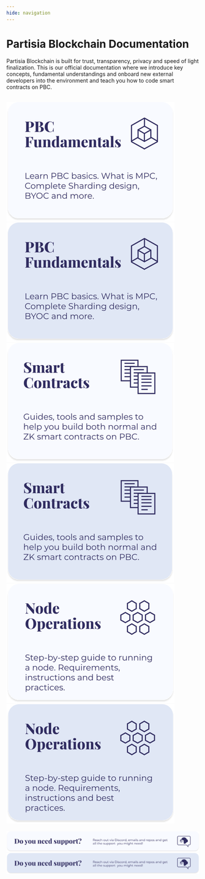 ```yaml
---
hide: navigation
---
```


<div class="front-page-text-wrapper">

<h1 style="font-weight: bold;">Partisia Blockchain Documentation</h1>

Partisia Blockchain is built for trust, transparency, privacy and speed of light finalization. This is our official documentation where we introduce key concepts, fundamental understandings and onboard new external developers into the environment and teach you how to code smart contracts on PBC.
</div>

<br>



<div class="front-page-pictures-wrapper">
    <div class="front-page-hover-wrap">
        <a href="pbc-fundamentals/introduction-to-the-fundamentals.html">
            <img src="assets/categories/pbc-fundamentals.svg" alt="PBC Fundamentals" class="front-page-pictures front-page-pictures-top" />
        </a>
        <a href="pbc-fundamentals/introduction-to-the-fundamentals.html"> 
            <img src="assets/categories/pbc-fundamentals-hover.svg" alt="PBC Fundamentals" class="front-page-pictures-hover" />
        </a>
    </div>
    <div class="front-page-hover-wrap">
        <a href="smart-contracts/introduction-to-smart-contracts.html">
            <img src="assets/categories/smart-contracts.svg" alt="Smart Contracts" class="front-page-pictures front-page-pictures-top" />
        </a>
        <a href="smart-contracts/introduction-to-smart-contracts.html">
            <img src="assets/categories/smart-contracts-hover.svg" alt="Smart Contracts" class="front-page-pictures-hover" />
        </a>
    </div>
    <div class="front-page-hover-wrap">
        <a href="node-operations/what-is-a-node-operator.html">
            <img src="assets/categories/node-operations.svg" alt="Node Operations" class="front-page-pictures front-page-pictures-top" />
        </a>
        <a href="node-operations/what-is-a-node-operator.html">
            <img src="assets/categories/node-operations-hover.svg" alt="Smart Contracts" class="front-page-pictures-hover" />
        </a>
    </div>

<br>
<div class="front-page-hover-wrap">
    <a href="get-support-from-pbc-community.html">
        <img src="assets/categories/need-support.svg" alt="Need support?" class="front-page-pictures front-page-pictures-bot" />
    </a>
    <a href="get-support-from-pbc-community.html">
        <img src="assets/categories/need-support-hover.svg" alt="Smart Contracts" class="front-page-pictures-hover front-page-pictures-bot-hover" />
    </a>
</div>
<div class="front-page-hover-wrap">
    <a href="get-support-from-pbc-community.html">
        <img src="assets/categories/square-need-support.svg" alt="Need support?" class="front-page-pictures front-page-pictures-square front-page-pictures-top" style="display:none" />
    </a>
    <a href="get-support-from-pbc-community.html">
        <img src="assets/categories/square-need-support-hover.svg" alt="Smart Contracts" class="front-page-pictures-hover front-page-pictures-square-hover front-page-pictures-top"  style="display:none" />
    </a>
</div>
</div>